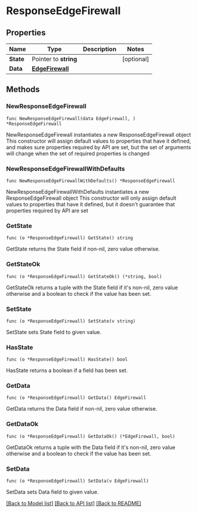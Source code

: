 # ResponseEdgeFirewall

## Properties

Name | Type | Description | Notes
------------ | ------------- | ------------- | -------------
**State** | Pointer to **string** |  | [optional] 
**Data** | [**EdgeFirewall**](EdgeFirewall.md) |  | 

## Methods

### NewResponseEdgeFirewall

`func NewResponseEdgeFirewall(data EdgeFirewall, ) *ResponseEdgeFirewall`

NewResponseEdgeFirewall instantiates a new ResponseEdgeFirewall object
This constructor will assign default values to properties that have it defined,
and makes sure properties required by API are set, but the set of arguments
will change when the set of required properties is changed

### NewResponseEdgeFirewallWithDefaults

`func NewResponseEdgeFirewallWithDefaults() *ResponseEdgeFirewall`

NewResponseEdgeFirewallWithDefaults instantiates a new ResponseEdgeFirewall object
This constructor will only assign default values to properties that have it defined,
but it doesn't guarantee that properties required by API are set

### GetState

`func (o *ResponseEdgeFirewall) GetState() string`

GetState returns the State field if non-nil, zero value otherwise.

### GetStateOk

`func (o *ResponseEdgeFirewall) GetStateOk() (*string, bool)`

GetStateOk returns a tuple with the State field if it's non-nil, zero value otherwise
and a boolean to check if the value has been set.

### SetState

`func (o *ResponseEdgeFirewall) SetState(v string)`

SetState sets State field to given value.

### HasState

`func (o *ResponseEdgeFirewall) HasState() bool`

HasState returns a boolean if a field has been set.

### GetData

`func (o *ResponseEdgeFirewall) GetData() EdgeFirewall`

GetData returns the Data field if non-nil, zero value otherwise.

### GetDataOk

`func (o *ResponseEdgeFirewall) GetDataOk() (*EdgeFirewall, bool)`

GetDataOk returns a tuple with the Data field if it's non-nil, zero value otherwise
and a boolean to check if the value has been set.

### SetData

`func (o *ResponseEdgeFirewall) SetData(v EdgeFirewall)`

SetData sets Data field to given value.



[[Back to Model list]](../README.md#documentation-for-models) [[Back to API list]](../README.md#documentation-for-api-endpoints) [[Back to README]](../README.md)


